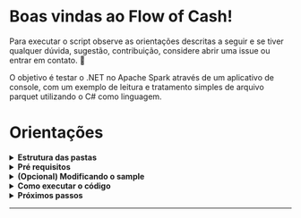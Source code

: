 # **Boas vindas ao Flow of Cash!**

Para executar o script observe as orientações descritas a seguir e se tiver qualquer dúvida, sugestão, contribuição, considere abrir uma issue ou entrar em contato. 🚀

O objetivo é testar o .NET no Apache Spark através de um aplicativo de console, com um exemplo de leitura e tratamento simples de arquivo parquet utilizando o C# como linguagem.


# Orientações


<details>
  <summary><strong>Estrutura das pastas</strong></summary><br />

  O diretório [**Code**](Code) tem um arquivo com o exemplo das dependências necessárias (arquivo FlowOfCash.csproj) e código do tratamento do arquivo parquet (arquivo Program.cs) que é utilizado na execução da aplicação.

  E o diretório [**sample-generator**](sample-generator) tem o código python utilizado para criação dos arquivos parquet usados como exemplo, bem como a amostra em si.

  Por ser uma solução de big data, sinta-se á vontade para alterar o tamanho do sample à partir do código, para explorar o Spark agregado ao .NET.

---

  <br/>
</details>



<details>
  <summary><strong>Pré requisitos</strong></summary><br />

  O ambiente para execução do código requer as seguintes ferramentas:

  * **.Net**

  * **Java**

  * **Apache Spark**

  * **Microsoft.Spark.Worker**

  [Essa documentação](https://learn.microsoft.com/pt-br/previous-versions/dotnet/spark/tutorials/get-started?tabs=linux&WT.mc_id=dotnet-35129-website) orienta como instalá-las no Windows, Mac e Linux e foi também a base para esse projeto. 
  
  Para uso do Apache Spark no Linux e Mac, os seguintes passos [desse site](https://www.vultr.com/docs/install-apache-spark-on-ubuntu-20-04/?utm_source=performance-max-latam&utm_medium=paidmedia&obility_id=17096555207&utm_adgroup=&utm_campaign=&utm_term=&utm_content=&gclid=CjwKCAjwxaanBhBQEiwA84TVXJ_-wFrxQKfGLVBbsUzhulDxIuDdXzyuF6gKLw5UVoPJeG94eaU0wRoCcuMQAvD_BwE) podem ser úteis.

  Um ponto de atenção é que no momento de criação desse repositório a versão mais recente do Spark compatível com o .NET foi a **3.2.1** (que é usada aqui). 

  Também foram utilizadas a **versão 6.0 do .NET** e **2.1.1 do .NET on Spark**.

  No repositório oficial do .NET no Spark ([link aqui](https://github.com/dotnet/spark/tree/main/docs/release-notes)) é possível verificar a compatibilidade entre as dependências para efetuar corretamente as instalações dos componentes necessários.

---

  <br/>
</details>

<details>
  <summary><strong>(Opcional) Modificando o sample</strong></summary><br />

  Com o python e o pip instalado, entre no diretório [**sample-generator**](sample-generator) e siga os seguintes passos:
  
  1º (Recomendado) Crie um ambiente virtual do python para isolar a execução do projeto das dependências da sua máquina:

  ```bash
  python3 -m venv sample-generator
  source sample-generator/bin/activate
  ```

  Caso tenha sucesso, deve ser criado o diretório **sample-generator**.

  2º Instale as dependências do script python com o comando:

  ```bash
  pip install -r requirements.txt
  ```

  3º (Opcional) Para alterar a quantidade de registros a serem gerados, modifique o valor da linha 49 do arquivo `generator.py` como demonstrado na imagem abaixo:


  ### **Imagem 01 - Alterando a quantidade de registros do arquivo parquet.**
  <img alt="generator.py" src="utils/images/image.png">

  4º Com os passos anteriores, execute o comando para gerar os arquivos parquet:

  ```bash
  python generator.py
  ```


</details>

<details>
  <summary><strong>Como executar o código</strong></summary><br />

  Com as instalações dos pré requisitos feitas e o clone desse repositório, siga os seguintes passos:
  
  1º Navegue via seu terminal até a pasta clonada e abra o diretório **dotnet-on-spark**. Dentro do diretório execute o seguinte comando:

  ```csharpe
  dotnet new console -o FlowOfCash
  ```

  Caso tenha sucesso, deve ser criado o diretório **FlowOfCash**.

  2º Da pasta [**Code**](Code) copie o arquivo **_Program.cs_** e substitua o criado no diretório **FlowOfCash**.

  3º Dentro do diretório **FlowOfCash**. execute os seguintes comandos em ordem:

  ```csharpe
  dotnet add package Microsoft.Spark
  dotnet build
  ```

  Se executado com êxito, o diretório **bin** deve ser criado.

  4º Navegue até o arquivo de execução criado através do seguinte comando:

  ```bash
  cd bin/Debug/net6.0 
  ```

  Sendo net6.0 a versão utilizada nesse projeto. Caso tenha uma versão diferente em sua máquina substitua o valor da versão pela correspondente.

  5º Dentro da pasta, execute o seguinte comando no terminal:

  ```spark
spark-submit \
--class org.apache.spark.deploy.dotnet.DotnetRunner \
--master local \
microsoft-spark-3-2_2.12-2.1.1.jar \
dotnet FlowOfCash.dll <caminho-do-clone-do-repositorio/dotnet-on-spark/sample-generator/data/cash_flow.parquet

  ```

  Sendo **_microsoft-spark-3-2_2.12-2.1.1.jar_** a versão compatível do Spark com Microsoft.Spark.Worker utilizada. Caso use uma versão do Spark 3.1.2 altere para a versão compatível do worker.
  
  Também substitua o início do caminho do diretório do arquivo parquet pelo caminho do clone do repositório.

  Caso executado com êxito deve ser possível visualizar os seguintes resultados:

  * O conteúdo do arquivo parquet;
  * O tratamento feito à partir dos dados do arquivo;
  * O último valor da coluna de caixa acumulado (**accumulated_cash**).

</details>


<details>
  <summary><strong>Próximos passos</strong></summary><br />

  Por se tratar de um primeiro contato com o .NET on spark e tendo objetivo de registrar os estudos a respeito dele, alguns pontos fundamentais serão revisitados nesse código:

  * **Definição de padrão de projeto** para desaclopar o código executor da leitura e transformação dos arquivos;

  * **Testes unitários** para garantir o design e confiabilidade do código construído;

  * **Utilização de outras APIs do Spark no contexto do .NET**, para revisitar a linguagem e explorar soluções de machine learning, integração com spark sql, etc...

  Caso tenha interesse, considere clonar e ajudar a explorar essa solução.

</details>

---
